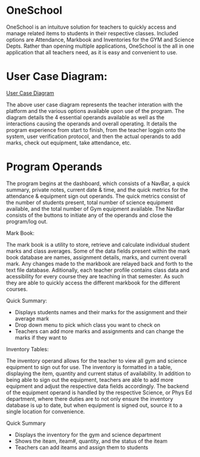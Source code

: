 # OneSchool
OneSchool is an intuituve solution for teachers to quickly access and manage related items to students in their respective classes. Included options are Attendance, Markbook and Inventories for the GYM and Science Depts. Rather than opening multiple applications, OneSchool is the all in one application that all teachers need, as it is easy and convenient to use.

# User Case Diagram:
[User Case Diagram](https://www.lucidchart.com/invitations/accept/a927ccd4-0810-4bf9-84c0-37a30bde5c4e)

The above user case diagram represents the teacher interation with the platform and the various options available upon use of the program. The diagram details the 4 essential operands available as well as the interactions causing the operands and overall operating. It details the program experience from start to finish, from the teacher loggin onto the system, user verification protocol, and then the actual operands to add marks, check out equipment, take attendance, etc.

# Program Operands
The program begins at the dashboard, which consists of a NavBar, a quick summary, private notes, current date & time, and the quick metrics for the attendance & equipment sign out operands. The quick metrics consist of the number of students present, total number of science equipment available, and the total number of Gym equipment available. The NavBar consists of the buttons to initiate any of the operands and close the program/log out.

Mark Book:

The mark book is a utility to store, retrieve and calculate individual student marks and class averages. Some of the data fields present within the mark book database are names, assignment details, marks, and current overall mark. Any changes made to the markbook are relayed back and forth to the text file database. Aditionally, each teacher profile contains class data and acessibility for every course they are teaching in that semester. As such they are able to quickly access the different markbook for the different courses.

  Quick Summary:
  - Displays students names and their marks for the assignment and their average mark
  - Drop down menu to pick which class you want to check on 
  - Teachers can add more marks and assignments and can change the marks if they want to

Inventory Tables:

The inventory operand allows for the teacher to view all gym and science equipment to sign out for use. The inventory is formatted in a table, displaying the item, quantity and current status of availability. In addition to being able to sign out the equipment, teachers are able to add more equipment and adjust the respective data fields accordingly. The backend of the equipment operand is handled by the respective Science, or Phys Ed department, where there duties are to not only ensure the inventory database is up to date, but when equipment is signed out, source it to a single location for convenience.

  Quick Summary
  - Displays the inventory for the gym and science department
  - Shows the iteam, iteam#, quantity, and the status of the iteam
  - Teachers can add iteams and assign them to students 


